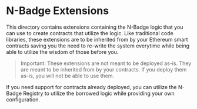 # N-Badge Extensions

This directory contains extensions containing the N-Badge logic that you can use to create contracts that utilize the logic. Like traditional code libraries, these extensions are to be inherited from by your Ethereum smart contracts saving you the need to re-write the system everytime while being able to utilize the wisdom of those before you.

> Important: These extensions are not meant to be deployed as-is. They are meant to be inherited from by your contracts. If you deploy them as-is, you will not be able to use them.

If you need support for contracts already deployed, you can utilize the N-Badge Registry to utilize the borrowed logic while providing your own configuration.